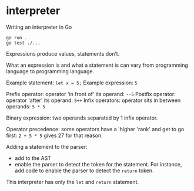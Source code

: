 # interpreter
Writing an interpreter in Go


```
go run .
go test ./...
```



Expressions produce values, statements don’t. 

What an expression is and what a statement is can vary from programming language to programming language.

Example statement: `let x = 5;`
Example expression: `5`

Prefix operator: operator 'in front of' its operand: `--5`
Postfix operator: operator 'after' its operand: `5++`
Infix operators: operator sits in between operands: `5 * 5`

Binary expression: two operands separated by 1 infix operator.

Operator precedence: some operators have a 'higher 'rank' and get to go first: `2 + 5 * 5` gives 27 for that reason.

Adding a statement to the parser:
- add to the AST
- enable the parser to detect the token for the statement. For instance,
 add code to enable the parser to detect the `return` token.

 This interpreter has only the `let` and `return` statement.
